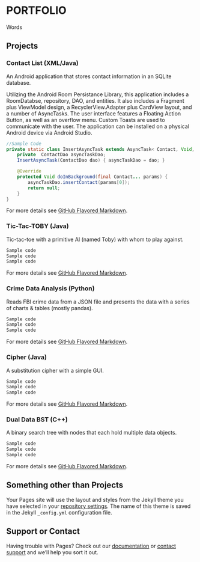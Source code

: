 # PORTFOLIO

Words

## Projects

### Contact List (XML/Java)
An Android application that stores contact information in an SQLite database.

Utilizing the Android Room Persistance Library, this application includes a RoomDatabse, repository, DAO, and entities. It also includes a Fragment plus ViewModel design, a RecyclerView.Adapter plus CardView layout, and a number of AsyncTasks. The user interface features a Floating Action Button, as well as an overflow menu. Custom Toasts are used to communicate with the user. The application can be installed on a physical Android device via Android Studio.

```java
//Sample Code
private static class InsertAsyncTask extends AsyncTask< Contact, Void, Void> {
    private  ContactDao asyncTaskDao;
    InsertAsyncTask(ContactDao dao) { asyncTaskDao = dao; }

    @Override
    protected Void doInBackground(final Contact... params) {
        asyncTaskDao.insertContact(params[0]);
        return null;
    }
}
```
For more details see [GitHub Flavored Markdown](https://guides.github.com/features/mastering-markdown/).

### Tic-Tac-TOBY (Java)
Tic-tac-toe with a primitive AI (named Toby) with whom to play against.

```markdown
Sample code
Sample code
Sample code
```
For more details see [GitHub Flavored Markdown](https://guides.github.com/features/mastering-markdown/).

### Crime Data Analysis (Python)
Reads FBI crime data from a JSON file and presents the data with a series of charts & tables (mostly pandas).

```markdown
Sample code
Sample code
Sample code
```
For more details see [GitHub Flavored Markdown](https://guides.github.com/features/mastering-markdown/).

### Cipher (Java)
A substitution cipher with a simple GUI.

```markdown
Sample code
Sample code
Sample code
```
For more details see [GitHub Flavored Markdown](https://guides.github.com/features/mastering-markdown/).

### Dual Data BST (C++)
A binary search tree with nodes that each hold multiple data objects.

```markdown
Sample code
Sample code
Sample code
```
For more details see [GitHub Flavored Markdown](https://guides.github.com/features/mastering-markdown/).





















## Something other than Projects

Your Pages site will use the layout and styles from the Jekyll theme you have selected in your [repository settings](https://github.com/J-DeWolfe/J-DeWolfe.github.io/settings). The name of this theme is saved in the Jekyll `_config.yml` configuration file.

## Support or Contact

Having trouble with Pages? Check out our [documentation](https://help.github.com/categories/github-pages-basics/) or [contact support](https://github.com/contact) and we’ll help you sort it out.
